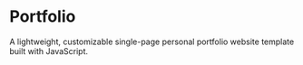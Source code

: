 # Portfolio
A lightweight, customizable single-page personal portfolio website template built with JavaScript.
